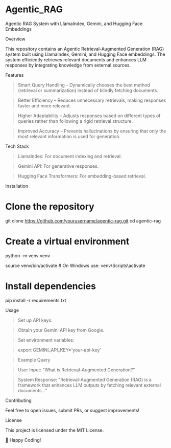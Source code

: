 # Agentic_RAG

Agentic RAG System with LlamaIndex, Gemini, and Hugging Face Embeddings

Overview

This repository contains an Agentic Retrieval-Augmented Generation (RAG) system built using LlamaIndex, Gemini, and Hugging Face embeddings. The system efficiently retrieves relevant documents and enhances LLM responses by integrating knowledge from external sources.

Features

> Smart Query Handling – Dynamically chooses the best method (retrieval or summarization) instead of blindly fetching documents.

> Better Efficiency – Reduces unnecessary retrievals, making responses faster and more relevant.

> Higher Adaptability – Adjusts responses based on different types of queries rather than following a rigid retrieval structure.

> Improved Accuracy – Prevents hallucinations by ensuring that only the most relevant information is used for generation.

Tech Stack

> LlamaIndex: For document indexing and retrieval.

> Gemini API: For generative responses.

> Hugging Face Transformers: For embedding-based retrieval.


Installation

# Clone the repository
git clone https://github.com/yourusername/agentic-rag.git
cd agentic-rag

# Create a virtual environment

python -m venv venv

source venv/bin/activate  # On Windows use: venv\Scripts\activate

# Install dependencies

pip install -r requirements.txt

Usage

> Set up API keys:

> Obtain your Gemini API key from Google.

> Set environment variables:

> export GEMINI_API_KEY='your-api-key'

> Example Query

> User Input: "What is Retrieval-Augmented Generation?"

> System Response: "Retrieval-Augmented Generation (RAG) is a framework that enhances LLM outputs by fetching relevant external documents..."

Contributing

Feel free to open issues, submit PRs, or suggest improvements!

License

This project is licensed under the MIT License.

🚀 Happy Coding!
